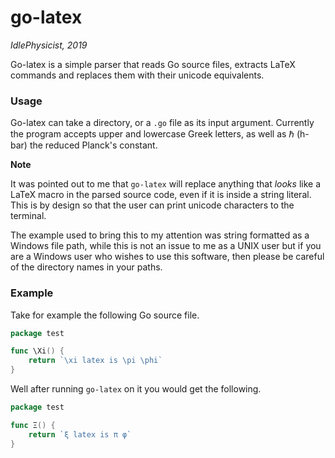 # go-latex

*IdlePhysicist, 2019*

Go-latex is a simple parser that reads Go source files, extracts LaTeX commands and replaces them with their unicode equivalents.

### Usage

Go-latex can take a directory, or a `.go` file as its input argument. Currently the program accepts upper and lowercase Greek letters, as well as ℏ (h-bar) the reduced Planck's constant.

**Note**

It was pointed out to me that `go-latex` will replace anything that *looks* like a LaTeX macro in the parsed source code, even if it is inside a string literal. This is by design so that the user can print unicode characters to the terminal.

The example used to bring this to my attention was string formatted as a Windows file path, while this is not an issue to me as a UNIX user but if you are a Windows user who wishes to use this software, then please be careful of the directory names in your paths. 

### Example
Take for example the following Go source file.

```Go
package test

func \Xi() {
	return `\xi latex is \pi \phi`
}
```

Well after running `go-latex` on it you would get the following.

```Go
package test

func Ξ() {
	return `ξ latex is π φ`
}
```
